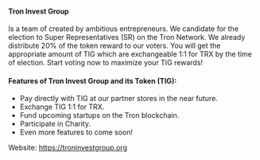 #### Tron Invest Group
Is a team of created by ambitious entrepreneurs. We candidate for the election to Super Representatives (SR) on the Tron Network. We already distribute 20% of the token reward to our voters. You will get the appropriate amount of TIG which are exchangeable 1:1 for TRX by the time of election. Start voting now to maximize your TIG rewards!

#### Features of Tron Invest Group and its Token (TIG):
- Pay directly with TIG at our partner stores in the near future.
- Exchange TIG 1:1 for TRX.
- Fund upcoming startups on the Tron blockchain.
- Participate in Charity.
- Even more features to come soon!

Website: https://troninvestgroup.org
